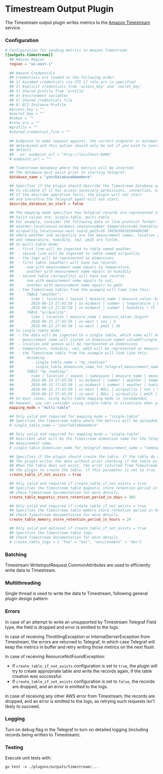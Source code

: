 # Timestream Output Plugin

The Timestream output plugin writes metrics to the [Amazon Timestream] service.

### Configuration

```toml
# Configuration for sending metrics to Amazon Timestream.
[[outputs.timestream]]
  ## Amazon Region
  region = "us-east-1"
  
  ## Amazon Credentials
  ## Credentials are loaded in the following order:
  ## 1) Assumed credentials via STS if role_arn is specified
  ## 2) Explicit credentials from 'access_key' and 'secret_key'
  ## 3) Shared profile from 'profile'
  ## 4) Environment variables
  ## 5) Shared credentials file
  ## 6) EC2 Instance Profile
  #access_key = ""
  #secret_key = ""
  #token = ""
  #role_arn = ""
  #profile = ""
  #shared_credential_file = ""
  
  ## Endpoint to make request against, the correct endpoint is automatically
  ## determined and this option should only be set if you wish to override the
  ## default.
  ##   ex: endpoint_url = "http://localhost:8000"
  # endpoint_url = ""

  ## Timestream database where the metrics will be inserted.
  ## The database must exist prior to starting Telegraf.
  database_name = "yourDatabaseNameHere"

  ## Specifies if the plugin should describe the Timestream database upon starting
  ## to validate if it has access necessary permissions, connection, etc., as a safety check.
  ## If the describe operation fails, the plugin will not start 
  ## and therefore the Telegraf agent will not start.
  describe_database_on_start = false

  ## The mapping mode specifies how Telegraf records are represented in Timestream.
  ## Valid values are: single-table, multi-table.
  ## For example, consider the following data in line protocol format:
  ## weather,location=us-midwest,season=summer temperature=82,humidity=71 1465839830100400200
  ## airquality,location=us-west no2=5,pm25=16 1465839830100400200
  ## where weather and airquality are the measurement names, location and season are tags, 
  ## and temperature, humidity, no2, pm25 are fields.
  ## In multi-table mode:
  ##  - first line will be ingested to table named weather
  ##  - second line will be ingested to table named airquality
  ##  - the tags will be represented as dimensions
  ##  - first table (weather) will have two records:
  ##      one with measurement name equals to temperature, 
  ##      another with measurement name equals to humidity
  ##  - second table (airquality) will have two records:
  ##      one with measurement name equals to no2, 
  ##      another with measurement name equals to pm25
  ##  - the Timestream tables from the example will look like this:
  ##      TABLE "weather":
  ##        time | location | season | measure_name | measure_value::bigint
  ##        2016-06-13 17:43:50 | us-midwest | summer | temperature | 82
  ##        2016-06-13 17:43:50 | us-midwest | summer | humidity | 71
  ##      TABLE "airquality":
  ##        time | location | measure_name | measure_value::bigint
  ##        2016-06-13 17:43:50 | us-west | no2 | 5
  ##        2016-06-13 17:43:50 | us-west | pm25 | 16
  ## In single-table mode:
  ##  - the data will be ingested to a single table, which name will be valueOf(single_table_name)
  ##  - measurement name will stored in dimension named valueOf(single_table_dimension_name_for_telegraf_measurement_name)
  ##  - location and season will be represented as dimensions
  ##  - temperature, humidity, no2, pm25 will be represented as measurement name
  ##  - the Timestream table from the example will look like this:
  ##      Assuming:
  ##        - single_table_name = "my_readings"
  ##        - single_table_dimension_name_for_telegraf_measurement_name = "namespace"
  ##      TABLE "my_readings":
  ##        time | location | season | namespace | measure_name | measure_value::bigint
  ##        2016-06-13 17:43:50 | us-midwest | summer | weather | temperature | 82
  ##        2016-06-13 17:43:50 | us-midwest | summer | weather | humidity | 71
  ##        2016-06-13 17:43:50 | us-west | NULL | airquality | no2 | 5
  ##        2016-06-13 17:43:50 | us-west | NULL | airquality | pm25 | 16
  ## In most cases, using multi-table mapping mode is recommended.
  ## However, you can consider using single-table in situations when you have thousands of measurement names.
  mapping_mode = "multi-table"

  ## Only valid and required for mapping_mode = "single-table"
  ## Specifies the Timestream table where the metrics will be uploaded.
  # single_table_name = "yourTableNameHere"

  ## Only valid and required for mapping_mode = "single-table" 
  ## Describes what will be the Timestream dimension name for the Telegraf
  ## measurement name.
  # single_table_dimension_name_for_telegraf_measurement_name = "namespace"

  ## Specifies if the plugin should create the table, if the table do not exist.
  ## The plugin writes the data without prior checking if the table exists.
  ## When the table does not exist, the error returned from Timestream will cause
  ## the plugin to create the table, if this parameter is set to true.
  create_table_if_not_exists = true

  ## Only valid and required if create_table_if_not_exists = true
  ## Specifies the Timestream table magnetic store retention period in days.
  ## Check Timestream documentation for more details.
  create_table_magnetic_store_retention_period_in_days = 365

  ## Only valid and required if create_table_if_not_exists = true
  ## Specifies the Timestream table memory store retention period in hours.
  ## Check Timestream documentation for more details.
  create_table_memory_store_retention_period_in_hours = 24

  ## Only valid and optional if create_table_if_not_exists = true
  ## Specifies the Timestream table tags.
  ## Check Timestream documentation for more details
  # create_table_tags = { "foo" = "bar", "environment" = "dev"}
```

### Batching

Timestream WriteInputRequest.CommonAttributes are used to efficiently write data to Timestream.

### Multithreading

Single thread is used to write the data to Timestream, following general plugin design pattern.

### Errors

In case of an attempt to write an unsupported by Timestream Telegraf Field type, the field is dropped and error is emitted to the logs.

In case of receiving ThrottlingException or InternalServerException from Timestream, the errors are returned to Telegraf, in which case Telegraf will keep the metrics in buffer and retry writing those metrics on the next flush.

In case of receiving ResourceNotFoundException:
 - If `create_table_if_not_exists` configuration is set to `true`, the plugin will try to create appropriate table and write the records again, if the table creation was successful.
 - If `create_table_if_not_exists` configuration is set to `false`, the records are dropped, and an error is emitted to the logs.

In case of receiving any other AWS error from Timestream, the records are dropped, and an error is emitted to the logs, as retrying such requests isn't likely to succeed.

### Logging

Turn on debug flag in the Telegraf to turn on detailed logging (including records being written to Timestream).

### Testing

Execute unit tests with:

```
go test -v ./plugins/outputs/timestream/...
```

[Amazon Timestream]: https://aws.amazon.com/timestream/